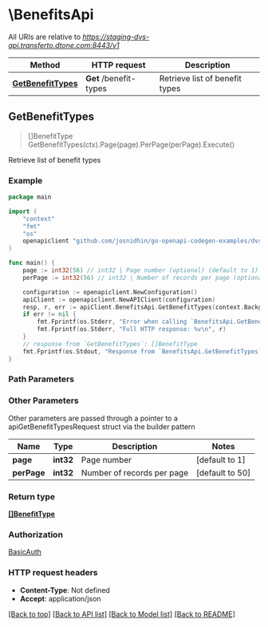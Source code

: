 # \BenefitsApi

All URIs are relative to *https://staging-dvs-api.transferto.dtone.com:8443/v1*

Method | HTTP request | Description
------------- | ------------- | -------------
[**GetBenefitTypes**](BenefitsApi.md#GetBenefitTypes) | **Get** /benefit-types | Retrieve list of benefit types



## GetBenefitTypes

> []BenefitType GetBenefitTypes(ctx).Page(page).PerPage(perPage).Execute()

Retrieve list of benefit types

### Example

```go
package main

import (
    "context"
    "fmt"
    "os"
    openapiclient "github.com/josnidhin/go-openapi-codegen-examples/dvsclient/dvsapi"
)

func main() {
    page := int32(56) // int32 | Page number (optional) (default to 1)
    perPage := int32(56) // int32 | Number of records per page (optional) (default to 50)

    configuration := openapiclient.NewConfiguration()
    apiClient := openapiclient.NewAPIClient(configuration)
    resp, r, err := apiClient.BenefitsApi.GetBenefitTypes(context.Background()).Page(page).PerPage(perPage).Execute()
    if err != nil {
        fmt.Fprintf(os.Stderr, "Error when calling `BenefitsApi.GetBenefitTypes``: %v\n", err)
        fmt.Fprintf(os.Stderr, "Full HTTP response: %v\n", r)
    }
    // response from `GetBenefitTypes`: []BenefitType
    fmt.Fprintf(os.Stdout, "Response from `BenefitsApi.GetBenefitTypes`: %v\n", resp)
}
```

### Path Parameters



### Other Parameters

Other parameters are passed through a pointer to a apiGetBenefitTypesRequest struct via the builder pattern


Name | Type | Description  | Notes
------------- | ------------- | ------------- | -------------
 **page** | **int32** | Page number | [default to 1]
 **perPage** | **int32** | Number of records per page | [default to 50]

### Return type

[**[]BenefitType**](BenefitType.md)

### Authorization

[BasicAuth](../README.md#BasicAuth)

### HTTP request headers

- **Content-Type**: Not defined
- **Accept**: application/json

[[Back to top]](#) [[Back to API list]](../README.md#documentation-for-api-endpoints)
[[Back to Model list]](../README.md#documentation-for-models)
[[Back to README]](../README.md)

